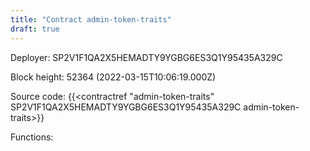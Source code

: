 ```yaml
---
title: "Contract admin-token-traits"
draft: true
---
```

Deployer: SP2V1F1QA2X5HEMADTY9YGBG6ES3Q1Y95435A329C


 



Block height: 52364 (2022-03-15T10:06:19.000Z)

Source code: {{<contractref "admin-token-traits" SP2V1F1QA2X5HEMADTY9YGBG6ES3Q1Y95435A329C admin-token-traits>}}

Functions:


